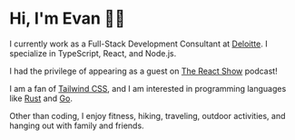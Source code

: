 # Hi, I'm Evan 👋🏻

I currently work as a Full-Stack Development Consultant at [Deloitte](https://www.deloitte.com/global/en.html). I specialize in TypeScript, React, and Node.js.

I had the privilege of appearing as a guest on [The React Show](https://podcast.thereactshow.com/1764837/12142504) podcast!

I am a fan of [Tailwind CSS](https://tailwindcss.com), and I am interested in programming languages like [Rust](https://www.rust-lang.org) and [Go](https://go.dev).

Other than coding, I enjoy fitness, hiking, traveling, outdoor activities, and hanging out with family and friends.
